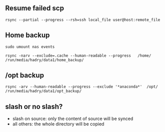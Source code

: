 ## Resume failed scp
`rsync --partial --progress --rsh=ssh local_file user@host:remote_file`


## Home backup
`sudo umount nas events`

`rsync -narv --exclude=.cache --human-readable --progress   /home/ /run/media/hadry/data1/home_backup/`


## /opt backup
`rsync -arv --human-readable --progress --exclude '*anaconda*'  /opt/ /run/media/hadry/data1/opt_backup/`

## slash or no slash?
 - slash on source: only the content of source will be synced
 - all others: the whole directory will be copied
 
